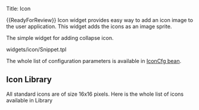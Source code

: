 Title: Icon


{{ReadyForReview}}
Icon widget provides easy way to add an icon image to the user application. This widget adds the icons as an  image sprite. 

The simple widget for adding collapse icon.

<srcinclude tag="wgtIconSample" lang="AT" outdent="true">widgets/icon/Snippet.tpl</srcinclude> 

The whole list of configuration parameters is available in [IconCfg bean](http://ariatemplates.com/aria/guide/apps/apidocs/#aria.widgets.CfgBeans:IconCfg).

<sample sample="widgets/icon" />

## Icon Library

All standard icons are of size 16x16 pixels. Here is the whole list of icons available in Library

<sample sample="widgets/icon/library" />